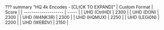 ??? summary "HQ 4k Encodes - [CLICK TO EXPAND]"
    | Custom Format        | Score |
    | -------------------- | ----- |
    | UHD (CtrlHD)         | 2300  |
    | UHD (DON)            | 2300  |
    | UHD (W4NK3R)         | 2300  |
    | UHD (HQMUX)          | 2250  |
    | UHD (LEGi0N)         | 2200  |
    | UHD (WEBDV)          | 2150  |
